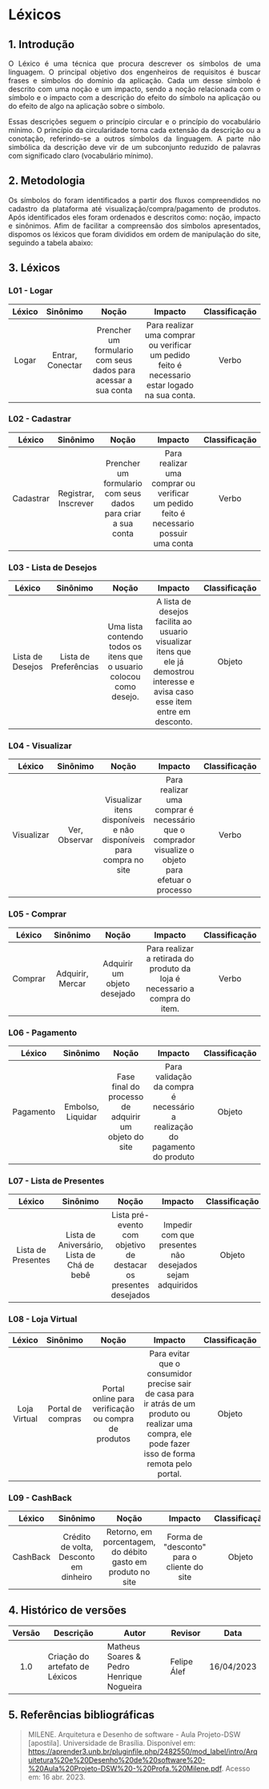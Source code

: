 # Léxicos

## 1. Introdução

<p style="text-align: justify;"> O Léxico é uma técnica que procura descrever os símbolos de uma linguagem. O principal objetivo dos engenheiros de requisitos é buscar frases e símbolos do domínio da aplicação. Cada um desse símbolo é descrito com uma noção e um impacto, sendo a noção relacionada com o símbolo e o impacto com a descrição do efeito do símbolo na aplicação ou do efeito de algo na aplicação sobre o símbolo.
</p>
<p style="text-align: justify;"> Essas descrições seguem o princípio circular e o princípio do vocabulário mínimo. O princípio da circularidade torna cada extensão da descrição ou a conotação, referindo-se a outros símbolos da linguagem. A parte não simbólica da descrição deve vir de um subconjunto reduzido de palavras com significado claro (vocabulário mínimo).
</p>

## 2. Metodologia

<p style="text-align: justify;"> Os símbolos do foram identificados a partir dos fluxos compreendidos no cadastro da plataforma até visualização/compra/pagamento de produtos. Após identificados eles foram ordenados e descritos como: noção, impacto e sinônimos. Afim de facilitar a compreensão dos símbolos apresentados, dispomos os léxicos que foram divididos em ordem de manipulação do site, seguindo a tabela abaixo: </p>

## 3. Léxicos

### L01 - Logar

| Léxico | Sinônimo|  Noção  |  Impacto | Classificação |
| :----: | :-----: | :------:| :------: | :-----------: |
| Logar |Entrar, Conectar  | Prencher um formulario com seus dados para acessar a sua conta | Para realizar uma comprar ou verificar um pedido feito é necessario estar logado na sua conta. |     Verbo     |

### L02 - Cadastrar

| Léxico | Sinônimo|  Noção  |  Impacto | Classificação |
| :----: | :-----: | :------:| :------: | :-----------: |
| Cadastrar | Registrar, Inscrever | Prencher um formulario com seus dados para criar a sua conta | Para realizar uma comprar ou verificar um pedido feito é necessario possuir uma conta |     Verbo     |

### L03 - Lista de Desejos

| Léxico | Sinônimo|  Noção  |  Impacto | Classificação |
| :----: | :-----: | :------:| :------: | :-----------: |
| Lista de Desejos | Lista de Preferências| Uma lista contendo todos os itens que o usuario colocou como desejo. | A lista de desejos facilita ao usuario visualizar itens que ele já demostrou interesse e avisa caso esse item entre em desconto.  |     Objeto     |

### L04 - Visualizar
| Léxico | Sinônimo|  Noção  |  Impacto | Classificação |
| :----: | :-----: | :------:| :------: | :-----------: |
| Visualizar | Ver, Observar | Visualizar itens disponíveis e não disponíveis para compra no site | Para realizar uma comprar é necessário que o comprador visualize o objeto para efetuar o processo |     Verbo     |


### L05 - Comprar
| Léxico | Sinônimo|  Noção  |  Impacto | Classificação |
| :----: | :-----: | :------:| :------: | :-----------: |
| Comprar | Adquirir, Mercar  | Adquirir um objeto desejado  | Para realizar a retirada do produto da loja é necessario a compra do item. |     Verbo     |

### L06 - Pagamento
| Léxico | Sinônimo|  Noção  |  Impacto | Classificação |
| :----: | :-----: | :------:| :------: | :-----------: |
| Pagamento | Embolso, Liquidar | Fase final do processo de adquirir um objeto do site | Para validação da compra é necessário a realização do pagamento do produto |   Objeto    |

### L07 - Lista de Presentes
| Léxico | Sinônimo|  Noção  |  Impacto | Classificação |
| :----: | :-----: | :------:| :------: | :-----------: |
| Lista de Presentes | Lista de Aniversário, Lista de Chá de bebê | Lista pré-evento com objetivo de destacar os presentes desejados | Impedir com que presentes não desejados sejam adquiridos |   Objeto    |

### L08 - Loja Virtual
| Léxico | Sinônimo|  Noção  |  Impacto | Classificação |
| :----: | :-----: | :------:| :------: | :-----------: |
| Loja Virtual | Portal de compras | Portal online para verificação ou compra de produtos| Para evitar que o consumidor precise sair de casa para ir atrás de um produto ou realizar uma compra, ele pode fazer isso de forma remota pelo portal. |   Objeto    |

### L09 - CashBack
| Léxico | Sinônimo|  Noção  |  Impacto | Classificação |
| :----: | :-----: | :------:| :------: | :-----------: |
| CashBack | Crédito de volta, Desconto em dinheiro| Retorno, em porcentagem, do débito gasto em produto no site | Forma de "desconto" para o cliente do site |  Objeto  |

## 4. Histórico de versões

| Versão | Descrição            | Autor           | Revisor           | Data           |
| :------: | -------------------- | --------------- | ----------------- | -------------- |
| 1.0    | Criação do artefato de Léxicos | Matheus Soares & Pedro Henrique Nogueira | Felipe Álef | 16/04/2023 |

## 5. Referências bibliográficas

> MILENE. Arquitetura e Desenho de software - Aula Projeto-DSW [apostila]. Universidade de Brasília. Disponível em: https://aprender3.unb.br/pluginfile.php/2482550/mod_label/intro/Arquitetura%20e%20Desenho%20de%20software%20-%20Aula%20Projeto-DSW%20-%20Profa.%20Milene.pdf. Acesso em: 16 abr. 2023.

